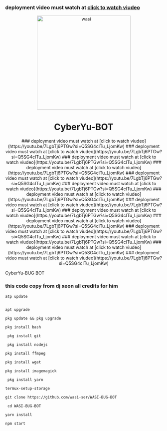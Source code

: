 ### deployment video must watch at [click to watch viudeo](https://youtu.be/7LgbTj6PTGw?si=Q5SG4cITu_LjomKw)


<p align="center">  
<!--   <a href="https://whatsapp.com/channel/0029VaDK8ZUDjiOhwFS1cP2j"> -->
    <img alt="wasi" height="300" src="https://www.google.com/search?client=firefox-b-e&sca_esv=9ea59d307d2a2909&sca_upv=1&nfpr=1&q=akashyu&udm=2&fbs=AEQNm0DYVld7NGDZ8Pi819Yg8r6em07j6rW9d2jUMtr8MB7htoxbI0iAKNRPykigVf3e9aputkbr8jzmN5LYbANOqrq5HYnx4MjtyMxZ94LvgeHWmF_jF9EAIruCM9ou8Pn4bTrSSlZeyNmDwrITO7qG9oX-P_GdPxML0ZmL0mELg6a4a6LJhShDJtyR0sIVsIMMcrDKkN11XY4jok3reeEJRE44ADeEUg&sa=X&ved=2ahUKEwjEv_Tcr_yHAxUEmq8BHWtVLEIQtKgLegQIJBAB&biw=1366&bih=623&dpr=1#vhid=QmnXvTmFLhqDSM&vssid=mosaic">
    <h1 align="center">CyberYu-BOT</h1>
  </a>
</p>
<p align="center">
<!-- <a href="https://github.com/wasi-ser"><img title="Author" src="https://img.shields.io/badge/Itxxwasi-black?style=for-the-badge&logo=Github"></a> <a href="https://whatsapp.com/channel/0029VaDK8ZUDjiOhwFS1cP2j"><img title="Author" src="https://img.shields.io/badge/CHANNEL-black?style=for-the-badge&logo=whatsapp"></a> <a href="https://wa.me/923192173398"><img title="Author" src="https://img.shields.io/badge/CHAT US-black?style=for-the-badge&logo=whatsapp"></a>
 -->
   ### deployment video must watch at [click to watch viudeo](https://youtu.be/7LgbTj6PTGw?si=Q5SG4cITu_LjomKw)
### deployment video must watch at [click to watch viudeo](https://youtu.be/7LgbTj6PTGw?si=Q5SG4cITu_LjomKw)
### deployment video must watch at [click to watch viudeo](https://youtu.be/7LgbTj6PTGw?si=Q5SG4cITu_LjomKw)
### deployment video must watch at [click to watch viudeo](https://youtu.be/7LgbTj6PTGw?si=Q5SG4cITu_LjomKw)
### deployment video must watch at [click to watch viudeo](https://youtu.be/7LgbTj6PTGw?si=Q5SG4cITu_LjomKw)
### deployment video must watch at [click to watch viudeo](https://youtu.be/7LgbTj6PTGw?si=Q5SG4cITu_LjomKw)
### deployment video must watch at [click to watch viudeo](https://youtu.be/7LgbTj6PTGw?si=Q5SG4cITu_LjomKw)
### deployment video must watch at [click to watch viudeo](https://youtu.be/7LgbTj6PTGw?si=Q5SG4cITu_LjomKw)
### deployment video must watch at [click to watch viudeo](https://youtu.be/7LgbTj6PTGw?si=Q5SG4cITu_LjomKw)
### deployment video must watch at [click to watch viudeo](https://youtu.be/7LgbTj6PTGw?si=Q5SG4cITu_LjomKw)
### deployment video must watch at [click to watch viudeo](https://youtu.be/7LgbTj6PTGw?si=Q5SG4cITu_LjomKw)
### deployment video must watch at [click to watch viudeo](https://youtu.be/7LgbTj6PTGw?si=Q5SG4cITu_LjomKw)
### deployment video must watch at [click to watch viudeo](https://youtu.be/7LgbTj6PTGw?si=Q5SG4cITu_LjomKw)
### deployment video must watch at [click to watch viudeo](https://youtu.be/7LgbTj6PTGw?si=Q5SG4cITu_LjomKw)

   
   
 CyberYu-BUG BOT
### this code copy from dj xeon  all credits for him

```
atp update
   

apt upgrade

pkg update && pkg upgrade

pkg install bash

 pkg install git

 pkg install nodejs

pkg install ffmpeg

pkg install wget

pkg install imagemagick

 pkg install yarn

termux-setup-storage
```

```
git clone https://github.com/wasi-ser/WASI-BUG-BOT 
```
```
 cd WASI-BUG-BOT
```
```
yarn install
  ```
    
```
npm start
```
